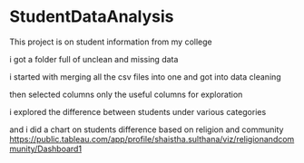 # StudentDataAnalysis

This project is on student information from my college 

i got a folder full of unclean and missing data 


i started with merging all the csv files into one and got into data cleaning 


then selected columns only the useful columns for exploration


i explored the difference between students under various categories 



and i did a chart on students difference based on religion and community
https://public.tableau.com/app/profile/shaistha.sulthana/viz/religionandcommunity/Dashboard1
